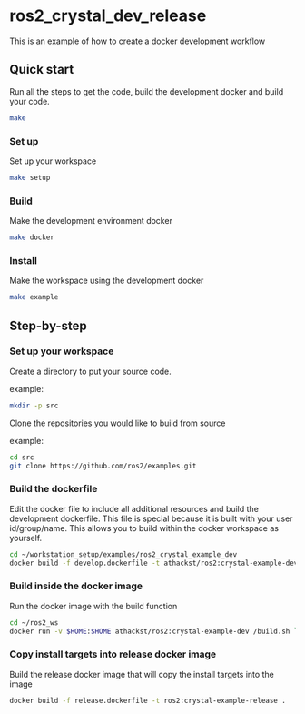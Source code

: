 # ros2_crystal_dev_release

This is an example of how to create a docker development workflow

## Quick start

Run all the steps to get the code, build the development docker and build your code.

```bash
make
```

### Set up

Set up your workspace

```bash
make setup
```

### Build

Make the development environment docker

```bash
make docker
```

### Install

Make the workspace using the development docker

```bash
make example
```

## Step-by-step

### Set up your workspace

Create a directory to put your source code.

example:

```bash
mkdir -p src
```

Clone the repositories you would like to build from source

example:

```bash
cd src
git clone https://github.com/ros2/examples.git
```

### Build the dockerfile

Edit the docker file to include all additional resources and build the development dockerfile.  This file is special because it is built with your user id/group/name.  This allows you to build within the docker workspace as yourself.

```bash
cd ~/workstation_setup/examples/ros2_crystal_example_dev
docker build -f develop.dockerfile -t athackst/ros2:crystal-example-dev  --build-arg UID=$(id -u) --build-arg GID=$(id -g) --build-arg UNAME=$(whoami) .
```

### Build inside the docker image

Run the docker image with the build function

```bash
cd ~/ros2_ws
docker run -v $HOME:$HOME athackst/ros2:crystal-example-dev /build.sh `pwd`
```

### Copy install targets into release docker image

Build the release docker image that will copy the install targets into the image

```bash
docker build -f release.dockerfile -t ros2:crystal-example-release .
```
